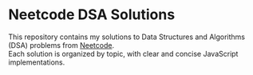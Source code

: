 # Neetcode DSA Solutions

This repository contains my solutions to Data Structures and Algorithms (DSA) problems from [Neetcode](https://neetcode.io/).  
Each solution is organized by topic, with clear and concise JavaScript implementations.